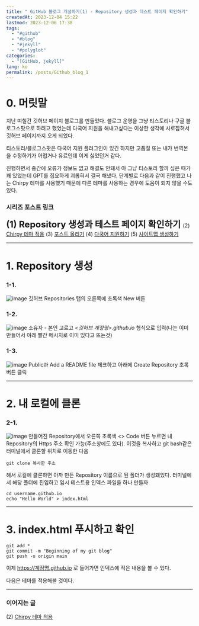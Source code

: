 ```yaml
---
title: " GitHub 블로그 개설하기(1) - Repository 생성과 테스트 페이지 확인하기"
createdAt: 2023-12-04 15:22
lastmod: 2023-12-06 17:38
tags:
  - "#github"
  - "#blog"
  - "#jekyll"
  - "#polyglot"
categories:
  - "[GitHub, jekyll]"
lang: ko
permalink: /posts/Github_blog_1
---
```


# 0. 머릿말
지난 며칠간 깃허브 페이지 블로그를 만들었다. 블로그 운영을 그냥 티스토리나 구글 블로그스팟으로 하려고 했었는데 다국어 지원을 해내고싶다는 이상한 생각에 사로잡혀서 깃허브 페이지까지 오게 되었다. 

티스토리/블로그스팟은 다국어 지원 플러그인이 있긴 하지만 고품질 또는 내가 번역본을 수정하기가 어렵거나 유료인데 이게 싫었던거 같다.

진행하면서 중간에 오류가 정보도 없고 해결도 안돼서 아 그냥 티스토리 할까 싶은 때가 꽤 있었는데 GPT를 집요하게 괴롭혀서 결국 해냈다. 단계별로 다음과 같이 진행했고 나는 Chirpy 테마를 사용했기 때문에 다른 테마를 사용하는 경우에 도움이 되지 않을 수도 있다.
### 시리즈 포스트 링크
<b><font size = "5">(1) Repository 생성과 테스트 페이지 확인하기 </font ></b>
(2) [Chirpy 테마 적용](https://hionpu.com/posts/Github_blog_2) 
(3) [포스트 올리기](https://hionpu.com/posts/Github_blog_3) 
(4) [다국어 지원하기](https://hionpu.com/posts/Github_blog_4) 
(5) [사이트맵 생성하기](https://hionpu.com/posts/Github_blog_5) 

***

# 1. Repository 생성

### 1-1.
![image](https://github.com/hionpu/hionpu.github.io/assets/111286364/cb721c89-9865-4fbc-ae40-ebfbb0e12479)
깃허브 Repositories 탭의 오른쪽에 초록색 New 버튼

### 1-2.
![image](https://github.com/hionpu/hionpu.github.io/assets/111286364/dd573081-6fca-4e49-91d1-b1695488f991)
소유자 - 본인 고르고 _<깃허브 계정명>.github.io_ 형식으로 입력(나는 이미 만들어서 아래 빨간 메시지로 이미 있다고 뜨는것)

### 1-3.
![image](https://github.com/hionpu/hionpu.github.io/assets/111286364/76025c67-7d43-4735-9913-b57b0985ab2b)
Public과 Add a README file 체크하고 아래에 Create Repository 초록버튼 클릭
***
# 2. 내 로컬에 클론
### 2-1.
![image](https://github.com/hionpu/hionpu.github.io/assets/111286364/a229797f-8ae0-460c-ac42-61edcccc0a2d)
만들어진 Repository에서 오른쪽 초록색 <> Code 버튼 누르면 내 Repository의 Https 주소 확인 가능(주소창에도 있다). 이것을 복사하고 git bash같은 터미널에서 클론할 위치로 이동한 다음

```
git clone 복사한 주소
```

해서 로컬에 클론하면 아까 만든 Repository 이름으로 된 폴더가 생성돼있다. 터미널에서 해당 폴더에 진입하고 임시 테스트용 인덱스 파일을 하나 만들자

```
cd username.github.io
echo "Hello World" > index.html
```
***
# 3. index.html 푸시하고 확인
```
git add *
git commit -m "Beginning of my git blog"
git push -u origin main
```

이제 https://계정명.github.io 로 들어가면 인덱스에 적은 내용을 볼 수 있다.

다음은 테마를 적용해볼 것이다.

***
### 이어지는 글
(2) [Chirpy 테마 적용](https://hionpu.com/posts/Github_blog_2) 